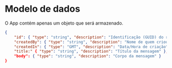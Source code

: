 Modelo de dados
===============

O App contém apenas um objeto que será armazenado.

```json
{
    "id": { "type": "string", "description": "Identificação (GUID) do recado" },
    "createdBy": { "type": "string", "description": "Nome de quem criou o recado" },
    "createdIn": { "type": "GMT", "description": "Data/Hora de criação" },
    "title:" { "type": "string", "description": "Título da mensagem" },
    "body": { "type": "string", "description": "Corpo da mensagem" }
}
```
